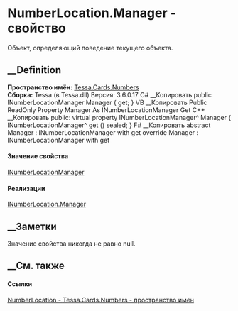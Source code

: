 # NumberLocation.Manager - свойство
Объект, определяющий поведение текущего объекта.
##  __Definition
 **Пространство имён:** [Tessa.Cards.Numbers](N_Tessa_Cards_Numbers.htm)  
 **Сборка:** Tessa (в Tessa.dll) Версия: 3.6.0.17
C# __Копировать
     public INumberLocationManager Manager { get; }
VB __Копировать
     Public ReadOnly Property Manager As INumberLocationManager
    	Get
C++ __Копировать
     public:
    virtual property INumberLocationManager^ Manager {
    	INumberLocationManager^ get () sealed;
    }
F# __Копировать
     abstract Manager : INumberLocationManager with get
    override Manager : INumberLocationManager with get
#### Значение свойства
[INumberLocationManager](T_Tessa_Cards_Numbers_INumberLocationManager.htm)
#### Реализации
[INumberLocation.Manager](P_Tessa_Cards_Numbers_INumberLocation_Manager.htm)  
##  __Заметки
Значение свойства никогда не равно null.
## __См. также
#### Ссылки
[NumberLocation - ](T_Tessa_Cards_Numbers_NumberLocation.htm)
[Tessa.Cards.Numbers - пространство имён](N_Tessa_Cards_Numbers.htm)
